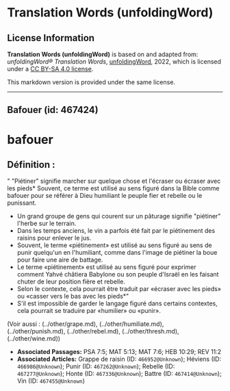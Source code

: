 # Translation Words (unfoldingWord)

## License Information

**Translation Words (unfoldingWord)** is based on and adapted from: _unfoldingWord® Translation Words_, [unfoldingWord](https://unfoldingword.org/utw), 2022, which is licensed under a [CC BY-SA 4.0 license](https://creativecommons.org/licenses/by-sa/4.0/legalcode.en).

This markdown version is provided under the same license.



--------------------------------

## Bafouer (id: 467424)

bafouer
=======

Définition :
------------

" "Piétiner" signifie marcher sur quelque chose et l'écraser ou écraser avec les pieds\* Souvent, ce terme est utilisé au sens figuré dans la Bible comme bafouer pour se référer à Dieu humiliant le peuple fier et rebelle ou le punissant.

* Un grand groupe de gens qui courent sur un pâturage signifie "piétiner" l'herbe sur le terrain.
* Dans les temps anciens, le vin a parfois été fait par le piétinement des raisins pour enlever le jus.
* Souvent, le terme «piétinement» est utilisé au sens figuré au sens de punir quelqu'un en l'humiliant, comme dans l'image de piétiner la boue pour faire une aire de battage.
* Le terme «piétinement» est utilisé au sens figuré pour exprimer comment Yahvé châtiera Babylone ou son peuple d'Israël en les faisant chuter de leur position fière et rebelle.
* Selon le contexte, cela pourrait être traduit par «écraser avec les pieds» ou «casser vers le bas avec les pieds\*"
* S'il est impossible de garder le langage figuré dans certains contextes, cela pourrait se traduire par «humilier» ou «punir».

(Voir aussi : (../other/grape.md), (../other/humiliate.md), (../other/punish.md), (../other/rebel.md), (../other/thresh.md), (../other/wine.md))

* **Associated Passages:** PSA 7:5; MAT 5:13; MAT 7:6; HEB 10:29; REV 11:2
* **Associated Articles:** Grappe de raisin (ID: `466952@Unknown`); Héviens (ID: `466986@Unknown`); Punir (ID: `467262@Unknown`); Rebelle (ID: `467277@Unknown`); Honte (ID: `467336@Unknown`); Battre (ID: `467414@Unknown`); Vin (ID: `467455@Unknown`)

